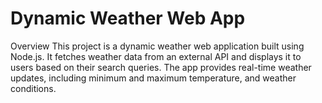 # Dynamic Weather Web App
Overview
This project is a dynamic weather web application built using Node.js. It fetches weather data from an external API and displays it to users based on their search queries. The app provides real-time weather updates, including minimum and maximum temperature, and weather conditions.
